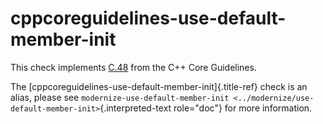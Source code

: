 # cppcoreguidelines-use-default-member-init

This check implements
[C.48](https://isocpp.github.io/CppCoreGuidelines/CppCoreGuidelines#Rc-in-class-initializer)
from the C++ Core Guidelines.

The [cppcoreguidelines-use-default-member-init]{.title-ref} check is an
alias, please see
`modernize-use-default-member-init <../modernize/use-default-member-init>`{.interpreted-text
role="doc"} for more information.
